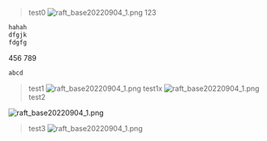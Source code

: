 
> test0
![raft_base20220904_1.png](./imgs/raft_base20220904_1.png)
123
```java
hahah
dfgjk
fdgfg
```
456
789
```java
abcd
```

> test1
>![raft_base20220904_1.png](./imgs/raft_base20220904_1.png)
> test1x
![raft_base20220904_1.png](./imgs/raft_base20220904_1.png)
> test2

![raft_base20220904_1.png](./imgs/raft_base20220904_1.png)
> test3
![raft_base20220904_1.png](./imgs/raft_base20220904_1.png)
